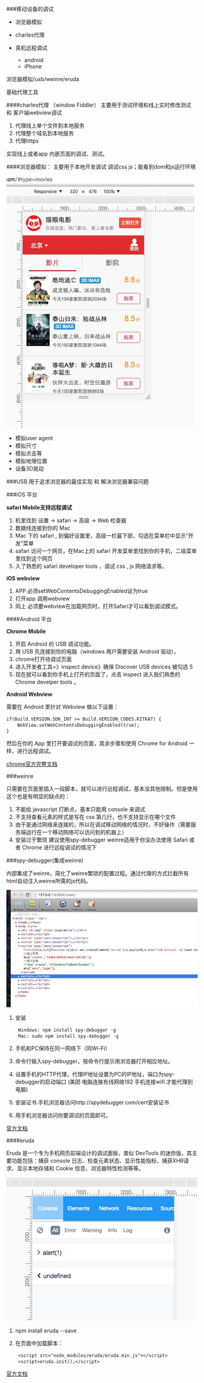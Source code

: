 ###移动设备的调试
	
* 浏览器模拟
* charles代理
* 真机远程调试 
	
	* android
	* iPhone


浏览器模拟/usb/weinre/eruda


基础代理工具

####charles代理 （window Fiddler）
  主要用于测试环境和线上实时修改测试  和 客户端webview调试

1. 代理线上单个文件到本地服务
2. 代理整个域名到本地服务
3. 代理https

实现线上或者app 内嵌页面的调试、测试。


####浏览器模拟：
主要用于本地开发调试 调试css js；能看到dom和js运行环境

![console](./md/mobile1.png)


* 模拟user agent
* 模拟尺寸
* 模拟点击等
* 模拟地理位置
* 设备3D晃动


###USB
用于追求浏览器的最佳实现 和 解决浏览器兼容问题


###iOS 平台

**safari Mobile支持远程调试**

1. 机里找到 设置 -> safari -> 高级 -> Web 检查器
2. 数据线连接到你的 Mac
3.  Mac 下的 safari , 到偏好设置里，高级一栏最下部，勾选在菜单栏中显示“开发”菜单
4. safari 访问一个网页，在Mac上的 safari 开发菜单里找到你的手机，二级菜单里找到这个网页
5. 入了熟悉的 safari developer tools ，调试 css , js 网络请求等。


**iOS webview**

1. APP 必须setWebContentsDebuggingEnabled设为true
2. 打开app 调用webview
2. 同上 必须要webview在加载网页时，打开Safari才可以看到调试模式。


####Android 平台

**Chrome Mobile**

1. 开启 Android 的 USB 调试功能。
2. 用 USB 先连接到你的电脑（windows 用户需要安装 Android 驱动）。
3. chrome打开待调试页面
4. 进入开发者工具=》inspect device》确保 Discover USB devices 被勾选 5
5. 现在就可以看到你手机上打开的页面了，点击 inspect 进入我们熟悉的 Chrome develper tools 。


**Android Webview**

需要在 Android 里针对 Webview 做以下设置：

	if(Build.VERSION.SDK_INT >= Build.VERSION_CODES.KITKAT) {
	    WebView.setWebContentsDebuggingEnabled(true);
	}

然后在你的 App 里打开要调试的页面，其余步骤和使用 Chrome for Android 一样，进行远程调试。

[chrome官方完整文档](https://developers.google.com/web/tools/chrome-devtools/debug/remote-debugging/?hl=en)


###weinre

只需要在页面里插入一段脚本，就可以进行远程调试，基本没其他限制。但是使用这个也是有明显的缺点的：

1. 不能给 javascript 打断点，基本只能用 console 来调试
2. 不支持查看元素的样式是写在 css 第几行，也不支持显示在哪个文件
3. 由于是通过网络来连接的，所以在调试移动网络的情况时，不好操作（需要服务端运行在一个移动网络可以访问到的机器上）
4. 安装过于繁琐 建议使用spy-debugger
weinre适用于你没办法使用 Safari 或者 Chrome 进行远程调试的情况下


###spy-debugger(集成weinre) 

内部集成了weinre，简化了weinre繁琐的配置过程。通过代理的方式拦截所有html自动注入weinre所需的js代码。

![console](./md/mobile5.png)


1. 安装
	
		Windows: npm install spy-debugger -g
		Mac: sudo npm install spy-debugger -g

2. 手机和PC保持在同一网络下（同Wi-Fi）
3. 命令行输入spy-debugger，按命令行提示用浏览器打开相应地址。
4. 设置手机的HTTP代理，代理IP地址设置为PC的IP地址，端口为spy-debugger的启动端口 (美团 电脑连接有线网络192 手机连接wifi 才能代理到电脑)
5. 安装证书.手机浏览器访问http://spydebugger.com/cert安装证书
6. 用手机浏览器访问你要调试的页面即可。

[官方文档](https://github.com/wuchangming/spy-debugger)


####eruda

Eruda 是一个专为手机网页前端设计的调试面板，类似 DevTools 的迷你版，其主要功能包括：捕获 console 日志、检查元素状态、显示性能指标、捕获XHR请求、显示本地存储和 Cookie 信息、浏览器特性检测等等。


![console](./md/mobile6.png)


1. npm install eruda --save
2. 在页面中加载脚本：

		<script src="node_modules/eruda/eruda.min.js"></script>
		<script>eruda.init();</script>

[官方文档](https://github.com/liriliri/eruda/blob/master/doc/Readme_CH.md)